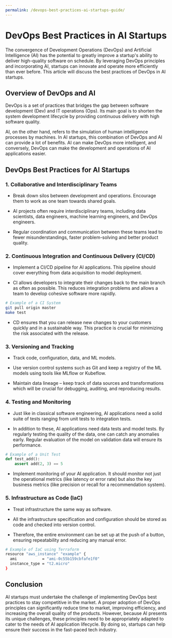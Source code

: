 ```yaml
---
permalink: /devops-best-practices-ai-startups-guide/
---
```


# DevOps Best Practices in AI Startups

The convergence of Development Operations (DevOps) and Artificial Intelligence (AI) has the potential to greatly improve a startup's ability to deliver high-quality software on schedule. By leveraging DevOps principles and incorporating AI, startups can innovate and operate more efficiently than ever before. This article will discuss the best practices of DevOps in AI startups.

## Overview of DevOps and AI

DevOps is a set of practices that bridges the gap between software development (Dev) and IT operations (Ops). Its main goal is to shorten the system development lifecycle by providing continuous delivery with high software quality.

AI, on the other hand, refers to the simulation of human intelligence processes by machines. In AI startups, this combination of DevOps and AI can provide a lot of benefits. AI can make DevOps more intelligent, and conversely, DevOps can make the development and operations of AI applications easier.

## DevOps Best Practices for AI Startups

### 1. Collaborative and Interdisciplinary Teams

- Break down silos between development and operations. Encourage them to work as one team towards shared goals.

- AI projects often require interdisciplinary teams, including data scientists, data engineers, machine learning engineers, and DevOps engineers.

- Regular coordination and communication between these teams lead to fewer misunderstandings, faster problem-solving and better product quality.

### 2. Continuous Integration and Continuous Delivery (CI/CD)

- Implement a CI/CD pipeline for AI applications. This pipeline should cover everything from data acquisition to model deployment.

- CI allows developers to integrate their changes back to the main branch as often as possible. This reduces integration problems and allows a team to develop cohesive software more rapidly.

```bash
# Example of a CI System
git pull origin master
make test
```

- CD ensures that you can release new changes to your customers quickly and in a sustainable way. This practice is crucial for minimizing the risk associated with the release.

### 3. Versioning and Tracking

- Track code, configuration, data, and ML models.

- Use version control systems such as Git and keep a registry of the ML models using tools like MLflow or Kubeflow.

- Maintain data lineage – keep track of data sources and transformations which will be crucial for debugging, auditing, and reproducing results.

### 4. Testing and Monitoring

- Just like in classical software engineering, AI applications need a solid suite of tests ranging from unit tests to integration tests.

- In addition to these, AI applications need data tests and model tests. By regularly testing the quality of the data, one can catch any anomalies early. Regular evaluation of the model on validation data will ensure its performance.

```python
# Example of a Unit Test
def test_add():
    assert add(2, 3) == 5
```

- Implement monitoring of your AI application. It should monitor not just the operational metrics (like latency or error rate) but also the key business metrics (like precision or recall for a recommendation system).

### 5. Infrastructure as Code (IaC)

- Treat infrastructure the same way as software.

- All the infrastructure specification and configuration should be stored as code and checked into version control.

- Therefore, the entire environment can be set up at the push of a button, ensuring repeatability and reducing any manual error.

```bash
# Example of IaC using Terraform
resource "aws_instance" "example" {
  ami           = "ami-0c55b159cbfafe1f0"
  instance_type = "t2.micro"
}
```

## Conclusion

AI startups must undertake the challenge of implementing DevOps best practices to stay competitive in the market. A proper adoption of DevOps principles can significantly reduce time to market, improving efficiency, and increasing the overall quality of the products. However, because AI presents its unique challenges, these principles need to be appropriately adapted to cater to the needs of AI application lifecycle. By doing so, startups can help ensure their success in the fast-paced tech industry.
